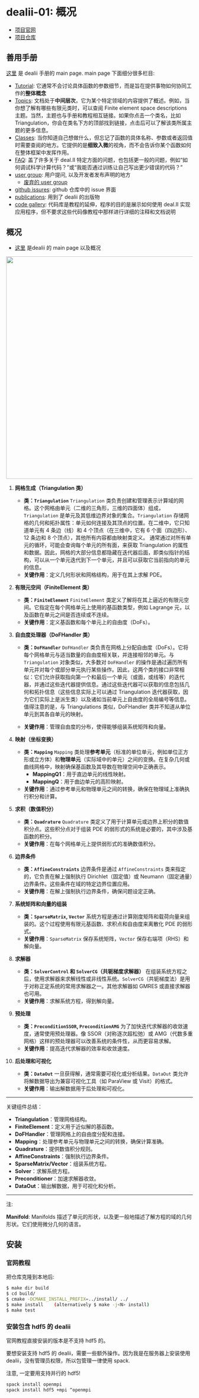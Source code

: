 # dealii-01: 概况

* [项目官网](https://www.dealii.org/)
* [项目仓库](https://github.com/dealii/dealii)

## 善用手册

[这里](https://www.dealii.org/current/doxygen/deal.II/index.html) 是 dealii 手册的 main page.
main page 下面细分很多栏目:

* [Tutorial](https://www.dealii.org/current/doxygen/deal.II/Tutorial.html): 它通常不会讨论具体函数的参数细节，而是旨在提供事物如何协同工作的**整体概念**
* [Topics](https://www.dealii.org/current/doxygen/deal.II/topics.html): 文档处于**中间层次**，它为某个特定领域的内容提供了概述。例如，当你想了解有哪些有限元类时，可以查阅 Finite element space descriptions 主题。当然，主题也与手册和教程相互链接。如果你点击一个类名，比如 Triangulation，你会在类名下方的顶部找到链接，点击后可以了解该类所属主题的更多信息。
* [Classes](https://www.dealii.org/current/doxygen/deal.II/annotated.html): 当你知道自己想做什么，但忘记了函数的具体名称、参数或者返回值时需要查阅的地方。它提供的是**细致入微**的视角，而不会告诉你某个函数如何在整体框架中发挥作用。
* [FAQ](https://github.com/dealii/dealii/wiki/Frequently-Asked-Questions): 盖了许多关于 deal.II 特定方面的问题，也包括更一般的问题，例如“如何调试科学计算代码？”或“我能否通过训练让自己写出更少错误的代码？”
* [user group](https://groups.google.com/g/dealii): 用户提问, 以及开发者发布声明的地方
	* [废弃的 user group](https://groups.google.com/g/dealii-developers)
* [github issures](https://github.com/dealii/dealii/issues): github 仓库中的 issue 界面
* [publications](https://www.dealii.org/community/publications/): 用到了 dealii 的出版物
* [code gallery](https://dealii.org/developer/doxygen/deal.II/CodeGallery.html): 代码库是教程的延伸，程序的目的是展示如何使用 deal.II 实现应用程序，但不要求这些代码像教程中那样进行详细的注释和文档说明


## 概况

* [这里](https://dealii.org/current/doxygen/deal.II/) 是dealii 的 main page 以及概况

<img src="https://dealii.org/current/doxygen/deal.II/dot_inline_dotgraph_11.png" width="600" height="600"/>



1. **网格生成（Triangulation 类）**

	-   **类：`Triangulation`** `Triangulation` 类负责创建和管理表示计算域的网格。这个网格由单元（二维的三角形，三维的四面体）组成，`Triangulation` 是单元及其低维边界对象的集合。`Triangulation` 存储网格的几何和拓扑属性：单元如何连接及其顶点的位置。在二维中，它只知道单元有 4 条边（线）和 4 个顶点（在三维中，它有 6 个面（四边形）、12 条边和 8 个顶点），其他所有内容都由映射类定义。
	通常通过对所有单元的循环，可能会查询每个单元的所有面，来获取 Triangulation 的属性和数据。因此，网格的大部分信息都隐藏在迭代器后面，即类似指针的结构，可以从一个单元迭代到下一个单元，并且可以获取它当前指向的单元的信息。
	-   **关键作用**：定义几何形状和网格结构，用于在其上求解 PDE。

2. **有限元空间（FiniteElement 类）**

	-   **类：`FiniteElement`** `FiniteElement` 类定义了解将在其上逼近的有限元空间。它指定在每个网格单元上使用的基函数类型，例如 Lagrange 元，以及函数在单元之间是否连续或不连续。
	-   **关键作用**：定义基函数和每个单元上的自由度（DoFs）。

3. **自由度处理器（DoFHandler 类）**

	-   **类：`DoFHandler`** `DoFHandler` 类负责在网格上分配自由度（DoFs）。它将每个网格单元与适当数量的自由度相关联，并连接相邻的单元。与 `Triangulation` 对象类似，大多数对 `DoFHandler` 的操作是通过遍历所有单元并对每个或部分单元执行某些操作。因此，这两个类的接口非常相似：它们允许获取指向第一个和最后一个单元（或面，或线等）的迭代器，并通过这些迭代器提供信息。通过这些迭代器可以获取的信息包括几何和拓扑信息（这些信息实际上可以通过 Triangulation 迭代器获取，因为它们实际上是派生类）以及诸如当前单元上自由度的全局编号等信息。值得注意的是，与 Triangulations 类似，DoFHandler 类并不知道从单位单元到其各自单元的映射。

	-   **关键作用**：管理自由度的分布，使得能够组装系统矩阵和向量。

4. **映射（坐标变换）**

	-   **类：`Mapping`** `Mapping` 类处理**参考单元**（标准的单位单元，例如单位正方形或立方体）和**物理单元**（实际域中的单元）之间的变换。在复杂几何或曲线网格中，映射确保基函数及其导数在物理空间中正确表示。
	    -   **MappingQ1**：用于直边单元的线性映射。
	    -   **MappingQ**：用于曲边单元的高阶映射。
	-   **关键作用**：通过参考单元和物理单元之间的转换，确保在物理域上准确执行积分和计算。

5. **求积（数值积分）**

	-   **类：`Quadrature`** `Quadrature` 类定义了用于计算单元或边界上积分的数值积分点。这些积分点对于组装 PDE 的弱形式的系统是必要的，其中涉及基函数的积分。
	-   **关键作用**：在每个网格单元上提供弱形式的准确数值积分。

6. **边界条件**

	-   **类：`AffineConstraints`** 边界条件是通过 `AffineConstraints` 类来指定的，它负责在解上强制执行 Dirichlet（固定值）或 Neumann（固定通量）边界条件。这些条件在域的特定边界位置应用。
	-   **关键作用**：在解上强制执行边界条件，确保问题设定正确。

7. **系统矩阵和向量的组装**

	-   **类：`SparseMatrix`, `Vector`** 系统方程是通过计算刚度矩阵和载荷向量来组装的。这个过程使用有限元基函数、求积点和自由度来离散化 PDE 的弱形式。
	-   **关键作用**：`SparseMatrix` 保存系统矩阵，`Vector` 保存右端项（RHS）和解向量。

8. **求解器**

	-   **类：`SolverControl` 和 `SolverCG`（共轭梯度求解器）** 在组装系统方程之后，使用求解器来求解线性或非线性系统。`SolverCG`（共轭梯度法）是用于对称正定系统的常用求解器之一。其他求解器如 GMRES 或直接求解器也可用。
	-   **关键作用**：求解系统方程，得到解向量。

9. **预处理**

	-   **类：`PreconditionSSOR`, `PreconditionAMG`** 为了加快迭代求解器的收敛速度，通常使用预处理器。像 SSOR（对称逐次超松弛）或 AMG（代数多重网格）这样的预处理器可以改善系统的条件性，从而更容易求解。
	-   **关键作用**：提高迭代求解器的效率和收敛速度。

10. **后处理和可视化**

	-   **类：`DataOut`** 一旦获得解，通常需要可视化或分析结果。`DataOut` 类允许将解数据导出为兼容可视化工具（如 ParaView 或 Visit）的格式。
	-   **关键作用**：输出解数据用于后处理和可视化。

___

关键组件总结：

-   **Triangulation**：管理网格结构。
-   **FiniteElement**：定义用于近似解的基函数。
-   **DoFHandler**：管理网格上的自由度分配和连接。
-   **Mapping**：处理参考单元与物理单元之间的转换，确保计算准确。
-   **Quadrature**：提供数值积分规则。
-   **AffineConstraints**：强制执行边界条件。
-   **SparseMatrix/Vector**：组装系统方程。
-   **Solver**：求解系统方程。
-   **Preconditioner**：加速求解器收敛。
-   **DataOut**：输出解数据，用于可视化和分析。




___
注: 

**Manifold**: Manifolds 描述了单元的形状，以及更一般地描述了解方程的域的几何形状。它们使用微分几何的语言。


## 安装

### 官网教程


把仓库克隆到本地后:

```bash
$ make dir build
$ cd build/
$ cmake -DCMAKE_INSTALL_PREFIX=../install/ ../
$ make install    (alternatively $ make -j<N> install)
$ make test
```

### 安装包含 hdf5 的 dealii

官网教程直接安装的版本是不支持 hdf5 的。

要想安装支持 hdf5 的 dealii，需要一些额外操作。因为我是在服务器上安装使用 dealii，没有管理员权限，所以包管理一律使用 spack.

注意, 一定要用支持并行的 hdf5!

```bash
spack install openmpi
spack install hdf5 +mpi ^openmpi
```










<!--stackedit_data:
eyJoaXN0b3J5IjpbMTczNzI2Nzc1LC0xNzUwMDAwOTgxLDE3NT
cyMTY1MDUsLTE3OTA1NzkyNTEsLTU5Mzg0NDE2Miw1MTQyMDQy
ODAsMzYwMDY3NDc3LC0xMTU3MTE1MzI1LC03NjkyMzEwMTgsOD
g4NzAwNTAyLC0xODM5NTgzMDUzLDE4NTAxMTYzMDMsLTE4NjM1
ODQ4MjEsMjUwOTc2ODA0LDY1MjQwMzUzOCwxODA1Njg3MzY4LD
U5OTc4MTQ0OCwxMjM0MTM0MzA5LC0yOTAzNTI2NzgsLTQ3MTQ0
MTc0MV19
-->